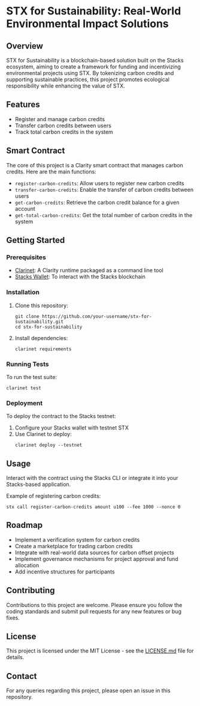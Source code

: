 # STX for Sustainability: Real-World Environmental Impact Solutions

## Overview

STX for Sustainability is a blockchain-based solution built on the Stacks ecosystem, aiming to create a framework for funding and incentivizing environmental projects using STX. By tokenizing carbon credits and supporting sustainable practices, this project promotes ecological responsibility while enhancing the value of STX.

## Features

- Register and manage carbon credits
- Transfer carbon credits between users
- Track total carbon credits in the system

## Smart Contract

The core of this project is a Clarity smart contract that manages carbon credits. Here are the main functions:

- `register-carbon-credits`: Allow users to register new carbon credits
- `transfer-carbon-credits`: Enable the transfer of carbon credits between users
- `get-carbon-credits`: Retrieve the carbon credit balance for a given account
- `get-total-carbon-credits`: Get the total number of carbon credits in the system

## Getting Started

### Prerequisites

- [Clarinet](https://github.com/hirosystems/clarinet): A Clarity runtime packaged as a command line tool
- [Stacks Wallet](https://www.hiro.so/wallet): To interact with the Stacks blockchain

### Installation

1. Clone this repository:
   ```
   git clone https://github.com/your-username/stx-for-sustainability.git
   cd stx-for-sustainability
   ```

2. Install dependencies:
   ```
   clarinet requirements
   ```

### Running Tests

To run the test suite:

```
clarinet test
```

### Deployment

To deploy the contract to the Stacks testnet:

1. Configure your Stacks wallet with testnet STX
2. Use Clarinet to deploy:
   ```
   clarinet deploy --testnet
   ```

## Usage

Interact with the contract using the Stacks CLI or integrate it into your Stacks-based application.

Example of registering carbon credits:

```
stx call register-carbon-credits amount u100 --fee 1000 --nonce 0
```

## Roadmap

- Implement a verification system for carbon credits
- Create a marketplace for trading carbon credits
- Integrate with real-world data sources for carbon offset projects
- Implement governance mechanisms for project approval and fund allocation
- Add incentive structures for participants

## Contributing

Contributions to this project are welcome. Please ensure you follow the coding standards and submit pull requests for any new features or bug fixes.

## License

This project is licensed under the MIT License - see the [LICENSE.md](LICENSE.md) file for details.

## Contact

For any queries regarding this project, please open an issue in this repository.